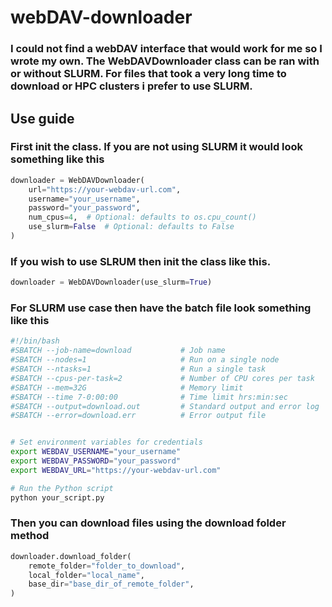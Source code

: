 # webDAV-downloader
### I could not find a webDAV interface that would work for me so I wrote my own. The WebDAVDownloader class can be ran with or without SLURM. For files that took a very long time to download or HPC clusters i prefer to use SLURM.

## Use guide
### First init the class. If you are not using SLURM it would look something like this
```python
downloader = WebDAVDownloader(
    url="https://your-webdav-url.com",
    username="your_username",
    password="your_password",
    num_cpus=4,  # Optional: defaults to os.cpu_count()
    use_slurm=False  # Optional: defaults to False
)
```

### If you wish to use SLRUM then init the class like this.
```python
downloader = WebDAVDownloader(use_slurm=True)
```

### For SLURM use case then have the batch file look something like this 
``` bash
#!/bin/bash
#SBATCH --job-name=download           # Job name
#SBATCH --nodes=1                     # Run on a single node
#SBATCH --ntasks=1                    # Run a single task
#SBATCH --cpus-per-task=2             # Number of CPU cores per task
#SBATCH --mem=32G                     # Memory limit
#SBATCH --time 7-0:00:00              # Time limit hrs:min:sec
#SBATCH --output=download.out         # Standard output and error log
#SBATCH --error=download.err          # Error output file


# Set environment variables for credentials
export WEBDAV_USERNAME="your_username"
export WEBDAV_PASSWORD="your_password"
export WEBDAV_URL="https://your-webdav-url.com"

# Run the Python script
python your_script.py
```
### Then you can download files using the download folder method
```python    
downloader.download_folder(
    remote_folder="folder_to_download",
    local_folder="local_name",
    base_dir="base_dir_of_remote_folder",
)
```